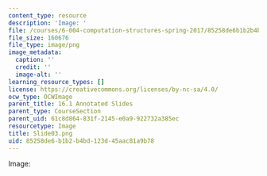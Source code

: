 ```yaml
---
content_type: resource
description: 'Image: '
file: /courses/6-004-computation-structures-spring-2017/85258de6b1b2b4bd123d45aac81a9b78_Slide03.png
file_size: 160676
file_type: image/png
image_metadata:
  caption: ''
  credit: ''
  image-alt: ''
learning_resource_types: []
license: https://creativecommons.org/licenses/by-nc-sa/4.0/
ocw_type: OCWImage
parent_title: 16.1 Annotated Slides
parent_type: CourseSection
parent_uid: 61c8d864-831f-2145-e0a9-922732a385ec
resourcetype: Image
title: Slide03.png
uid: 85258de6-b1b2-b4bd-123d-45aac81a9b78
---
```

Image: 
